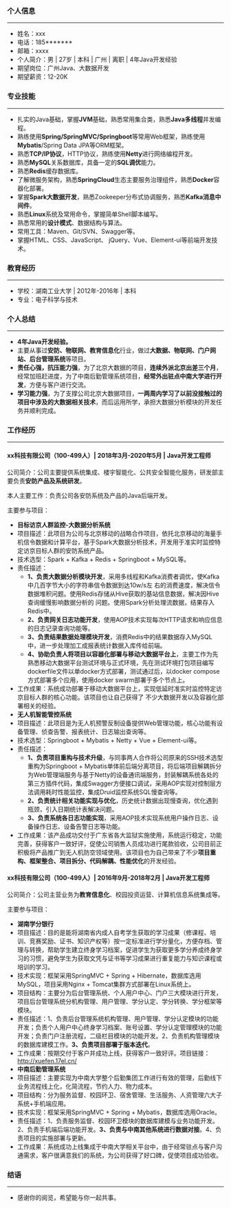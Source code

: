 ### 个人信息
---
- 姓名：xxx
- 电话：185*******
- 邮箱：xxxx
- 个人简介：男 | 27岁 | 本科 | 广州 | 离职 | 4年Java开发经验
- 期望岗位：广州Java、大数据开发
- 期望薪资：12-20K
### 专业技能
---
- 扎实的Java基础，掌握**JVM**基础，熟悉常⽤集合类，熟悉**Java多线程**并发编程。
- 熟练使用**Spring/SpringMVC/Springboot**等常用Web框架，熟练使用**Mybatis**/Spring Data JPA等ORM框架。
- 熟悉**TCP/IP协议**，HTTP协议，熟练使用**Netty**进行网络编程开发。
- 熟悉**MySQL**关系数据库，具备一定的**SQL调优**能力。
- 熟悉**Redis**缓存数据库。
- 了解微服务架构，熟悉**SpringCloud**生态主要服务治理组件，熟悉**Docker**容器化部署。
- 掌握**Spark大数据开发**，熟悉Zookeeper分布式协调服务，熟悉**Kafka消息中间件**。
- 熟悉**Linux**系统及常用命令，掌握简单Shell脚本编写。
- 熟悉常用的**设计模式**、数据结构与算法。
- 常用工具：Maven、Git/SVN、Swagger等。
- 掌握HTML、CSS、JavaScript、 jQuery、Vue、Element-ui等前端开发技术。
### 教育经历
---
- 学校：湖南工业大学 | 2012年-2016年 | 本科
- 专业：电子科学与技术
### 个人总结
---
- **4年Java开发经验。**
- 主要从事过**安防、物联网、教育信息化**行业，做过**大数据、物联网、门户网站、后台管理系统**等项目。
- **责任心强，抗压能力强**，为了北京大数据的项目，**连续外派北京出差三个月**，经常加班赶进度，为了中南后勤管理系统项目，**经常外出驻点中南大学进行开发**，方便与客户进行交流。
- **学习能力强**，为了支撑公司北京大数据项目，**一两周内学习了以前没接触过的项目中涉及的大数据相关技术**，而后运用所学，承担大数据分析模块的开发任务并顺利完成。
### 工作经历
---
#### xx科技有限公司（100-499人）| 2018年3月-2020年5月 | Java开发工程师
公司简介：公司主要提供系统集成、楼宇智能化、公共安全智能化服务，研发部主要负责**安防产品及系统研发**。

本人主要工作：负责公司各安防系统及产品的Java后端开发。

主要参与项目：
- **目标访京人群监控-大数据分析系统**
- 项目描述：此项目为公司与北京移动的战略合作项目，依托北京移动的海量手机信令数据和计算平台，基于Spark大数据分析技术，开发用于准实时监控特定访京目标人群的安防系统产品。
- 技术选型：Spark + Kafka + Redis + Springboot + MySQL等。
- 责任描述：
    - **1、负责大数据分析模块开发**，采用多线程和Kafka消费者调优，使Kafka中几百字节大小的字符串信令数据到达10w/s左 右的消费速度，解决信令数据堆积问题。使用Redis存储从Hive获取的基站信息数据，解决因Hive查询缓慢影响数据分析的 问题。使用Spark分析处理流数据，结果存入Redis中。
    - **2、负责网关日志功能开发**，使用AOP技术实现每次HTTP请求和响应信息的日志记录查询功能等。
    - **3、负责结果数据处理模块开发**，消费Redis中的结果数据存入MySQL中，进一步处理加工成报表统计数据入库传给前端。
    - **4、协助负责人将项目以容器化部署与移动大数据平台上**，主要工作为先熟悉移动大数据平台测试环境与正式环境，先在测试环境打包项目编写dockerfile文件以单docker方式部署，测试通过后，以docker compose方式部署多个应用，使用docker swarm部署于多个节点上。
- 工作成果：系统成功部署于移动大数据平台上，实现低延时准实时监控特定访京目标人群的核心功能。该项目也让自己获得了 不少大数据开发以及容器化部署相关的经验。
- **无人机智能管控系统**
- 项目描述：此项目是为无人机预警反制设备提供Web管理功能，核心功能有设备管理、侦查告警、报表统计、日志输出查询等。
- 技术选型：Springboot + Mybatis + Netty + Vue + Element-ui等。
- 责任描述：
    - **1、负责项目重构与技术升级**，与同事两人合作将公司原来的SSH技术选型重构为Springboot + Mybatis单体前后端分离项目，将后端项目解耦拆分为Web管理端服务与基于Netty的设备通讯端服务，封装解耦系统各处的第三方插件代码，集成Swagger方便接口调试，采用AOP实现对控制层方法调用耗时性能监控，集成Druid监控系统SQL慢查询等。
    - **2、负责统计相关功能实现与优化**，历史统计数据出现慢查询，优化遇到瓶颈，引入日期统计表解决问题。
    - **3、负责系统各日志功能实现**，采用AOP技术实现系统用户操作日志、设备操作日志、设备告警日志等功能。
- 工作成果：该产品成功交付于广东省各大监狱实施使用，系统运行稳定，功能完善，获得客户一致好评，促使公司销售人员成功进行尾款验收，公司目前正积极将产品推广到无人机防空领域使用。该项目也为自己带来了不少**项目重构、框架整合、项目拆分、代码解耦、性能优化**的开发经验。
#### xx科技有限公司（100-499人）| 2016年9月-2018年2月 | Java开发工程师
公司简介：公司主营业务为**教育信息化**、校园投资运营、计算机信息系统集成等。

主要参与项目：
- **湖南学分银行**
- 项目描述：目的是能将湖南省内成人自考学生获取的学习成果（修课程、培训、竞赛奖励、证书、知识产权等）按一定标准进行学分量化，方便存档、管理与转换，帮助学生建立终身学习档案，促进学生为获取更多学分养成终身学习的习惯，避免学生为获取文凭与证书等学习成果进行重复能力与知识课程或培训的学习。
- 技术实现：框架采用SpringMVC + Spring + Hibernate，数据库选用MySQL，项目采用Nginx + Tomcat集群方式部署在Linux系统上。
- 项目结构：主要分为后台管理系统、个人用户中心、门户三大模块进行开发，项目后台管理系统分机构管理、用户管理、学分认定、学分转换、学分框架等模块。
- 责任描述：1、负责后台管理系统机构管理、用户管理、学分认定模块的功能开发；负责个人用户中心终身学习档案、账号设置、学分认定管理模块的功能开发；负责门户注册流程，二级栏目模块的功能开发。2、负责机构管理模块的数据库建模工作。**3、负责项目部署于版本迭代**。
- 工作成果：按期交付于客户并成功上线，获得客户一致好评。项目链接：http://xuefen.17el.cn/
- **中南后勤管理系统**
- 项目描述：主要实现为中南大学整个后勤集团工作进行有效的管理，后勤线下业务流程线上化，化简流程，节约人力、物力成本。
- 项目结构：分为服务监督、校园环卫、宿舍管理、生活服务、人资管理六大子系统+手机端应用。
- 技术实现：框架采用SpringMVC + Spring + Mybatis，数据库选用Oracle。
- 责任描述：1、负责服务监督、校园环卫模块的数据库建模与业务功能开发。2、负责手机端后端功能开发。**3、负责与中南其他系统进行数据对接**。4、负责项目的实施部署与更新。
- 工作成果：系统成功上线集成于中南大学相关平台中，由于经常驻点与客户沟通需求，客户很满意我们的系统，为公司获得了好口碑，促使项目成功验收。
### 结语
---
- 感谢你的阅览，希望能与你一起共事。